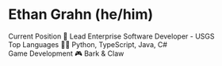 # Ethan Grahn (he/him)

Current Position 💼 Lead Enterprise Software Developer - USGS \
Top Languages 👨‍💻 Python, TypeScript, Java, C# \
Game Development 🎮 Bark & Claw
